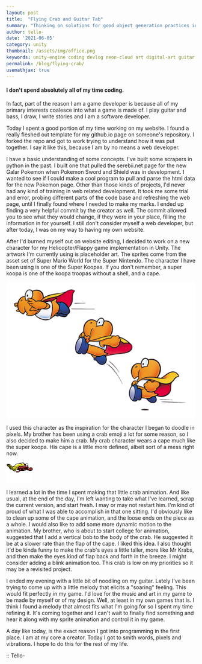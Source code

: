 ```yaml
---
layout: post
title:  "Flying Crab and Guitar Tab"
summary: "Thinking on solutions for good object generation practices in Unity Engine."
author: tello-
date: '2021-06-05'
category: unity
thumbnail: /assets/img/office.png
keywords: unity-engine coding devlog neon-cloud art digital-art guitar
permalink: /blog/flying-crab/
usemathjax: true
---
```


#### I don't spend absolutely all of my time coding. 

In fact, part of the reason I am a game developer is because all of my primary interests coalesce into what a game is made of. I play guitar and bass, I draw, I write stories and I am a software developer.

Today I spent a good portion of my time working on my website. I found a really fleshed out template for my github.io page on someone's repository. I forked the repo and got to work trying to understand how it was put together. I say it like this, because I am by no means a web developer. 

I have a basic understanding of some concepts. I've built some scrapers in python in the past. I built one that pulled the serebii.net page for the new Galar Pokemon when Pokemon Sword and Shield was in development. I wanted to see if I could make a cool program to pull and parse the html data for the new Pokemon page. Other than those kinds of projects, I'd never had any kind of training in web related development. It took me some trial and error, probing different parts of the code base and refreshing the web page, until I finally found where I needed to make my marks. I ended up finding a very helpful commit by the creator as well. The commit allowed you to see what they would change, if they were in your place, filling the information in for yourself. I still don't consider myself a web developer, but after today, I was on my way to having my own website.

After I'd burned myself out on website editing, I decided to work on a new character for my Helicopter/Flappy game implementation in Unity. The artwork I'm currently using is placeholder art. The sprites come from the asset set of Super Mario World for the Super Nintendo. The character I have been using is one of the Super Koopas. If you don't remember, a super koopa is one of the koopa troopas without a shell, and a cape.

![Super Koopa][super_koopa]

I used this character as the inspiration for the character I began to doodle in pixels. My brother has been using a crab emoji a lot for some reason, so I also decided to make him a crab. My crab character wears a cape much like the super koopa. His cape is a little more defined, albeit sort of a mess right now.

![Flying Crab WIP][crab]

I learned a lot in the time I spent making that little crab animation. And like usual, at the end of the day, I'm left wanting to take what I've learned, scrap the current version, and start fresh. I may or may not restart him. I'm kind of proud of what I was able to accomplish in that one sitting. I'd obviously like to clean up some of the cape animation, and the loose ends on the piece as a whole. I would also like to add some more dynamic motion to the animation. My brother, who is about to start college for animation, suggested that I add a vertical bob to the body of the crab. He suggested it be at a slower rate than the flap of the cape. I liked this idea. I also thought it'd be kinda funny to make the crab's eyes a little taller, more like Mr Krabs, and then make the eyes kind of flap back and forth in the breeze. I might consider adding a blink animation too. This crab is low on my priorities so it may be a revisited project.

I ended my evening with a little bit of noodling on my guitar. Lately I've been trying to come up with a little melody that elicits a "soaring" feeling. This would fit perfectly in my game. I'd love for the music and art in my game to be made by myself or of my design. Well, at least in my own games that is. I think I found a melody that almost fits what I'm going for so I spent my time refining it. It's coming together and I can't wait to finally find something and hear it along with my sprite animation and control it in my game.

A day like today, is the exact reason I got into programming in the first place. I am at my core a creator. Today I got to smith words, pixels and vibrations. I hope to do this for the rest of my life.

:: Tello-




[super_koopa]: ../assets/img/posts/superkoopa.gif
[crab]: ../assets/img/posts/Crab.gif